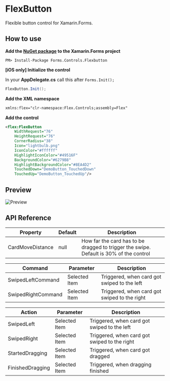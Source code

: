 # FlexButton
Flexible button control for Xamarin.Forms.

<!--
[![NuGet](https://img.shields.io/nuget/v/Forms.Controls.SwipeCards.svg?label=NuGet&style=flat-square)](https://www.nuget.org/packages/Forms.Controls.SwipeCards/)-->

## How to use
**Add the [NuGet package](https://www.nuget.org/packages/Forms.Controls.SwipeCards/) to the Xamarin.Forms project**
```
PM> Install-Package Forms.Controls.Flexbutton
```

**[iOS only] Initialize the control**

In your **AppDelegate.cs** call this after `Forms.Init();`
```csharp
FlexButton.Init();
```

**Add the XML namespace**
```xml
xmlns:flex="clr-namespace:Flex.Controls;assembly=Flex"
```

**Add the control**
```xml
<flex:FlexButton
    WidthRequest="76"
    HeightRequest="76"
    CornerRadius="38"
    Icon="lightbulb.png"
    IconColor="#ffffff"
    HighlightIconColor="#49516F"
    BackgroundColor="#6279B8"
    HighlightBackgroundColor="#8EA4D2"
    TouchedDown="DemoButton_TouchedDown"
    TouchedUp="DemoButton_TouchedUp"/>
```
## Preview
![Preview](/Design/Swipecards.gif)

## API Reference
| Property | Default | Description |
|------------------|---------|-------------|
| CardMoveDistance | null | How far the card has to be dragged to trigger the swipe. Default is 30% of the control |

| Command | Parameter | Description |
|------------------|---------|-------------|
| SwipedLeftCommand | Selected Item | Triggered, when card got swiped to the left |
| SwipedRightCommand | Selected Item | Triggered, when card got swiped to the right |

| Action | Parameter | Description |
|------------------|---------|-------------|
| SwipedLeft | Selected Item | Triggered, when card got swiped to the left |
| SwipedRight | Selected Item | Triggered, when card got swiped to the right |
| StartedDragging | Selected Item | Triggered, when card got dragged |
| FinishedDragging | Selected Item | Triggered, when dragging finished |

